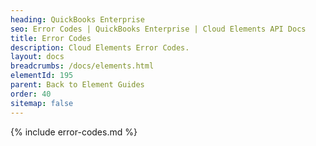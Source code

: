 ```yaml
---
heading: QuickBooks Enterprise
seo: Error Codes | QuickBooks Enterprise | Cloud Elements API Docs
title: Error Codes
description: Cloud Elements Error Codes.
layout: docs
breadcrumbs: /docs/elements.html
elementId: 195
parent: Back to Element Guides
order: 40
sitemap: false
---
```


{% include error-codes.md %}
